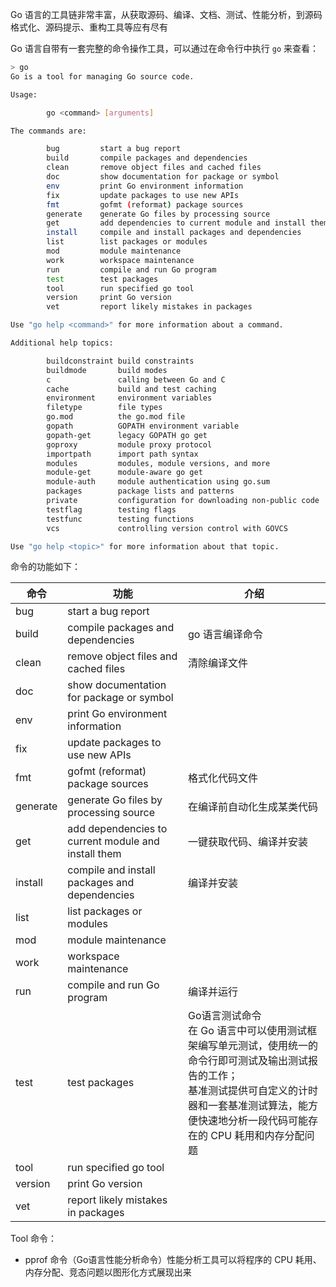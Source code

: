 Go 语言的工具链非常丰富，从获取源码、编译、文档、测试、性能分析，到源码格式化、源码提示、重构工具等应有尽有

Go 语言自带有一套完整的命令操作工具，可以通过在命令行中执行 `go` 来查看：

```bash
> go                                                               
Go is a tool for managing Go source code.

Usage:

        go <command> [arguments]

The commands are:

        bug         start a bug report
        build       compile packages and dependencies
        clean       remove object files and cached files
        doc         show documentation for package or symbol
        env         print Go environment information
        fix         update packages to use new APIs
        fmt         gofmt (reformat) package sources
        generate    generate Go files by processing source
        get         add dependencies to current module and install them
        install     compile and install packages and dependencies
        list        list packages or modules
        mod         module maintenance
        work        workspace maintenance
        run         compile and run Go program
        test        test packages
        tool        run specified go tool
        version     print Go version
        vet         report likely mistakes in packages

Use "go help <command>" for more information about a command.

Additional help topics:

        buildconstraint build constraints
        buildmode       build modes
        c               calling between Go and C
        cache           build and test caching
        environment     environment variables
        filetype        file types
        go.mod          the go.mod file
        gopath          GOPATH environment variable
        gopath-get      legacy GOPATH go get
        goproxy         module proxy protocol
        importpath      import path syntax
        modules         modules, module versions, and more
        module-get      module-aware go get
        module-auth     module authentication using go.sum
        packages        package lists and patterns
        private         configuration for downloading non-public code
        testflag        testing flags
        testfunc        testing functions
        vcs             controlling version control with GOVCS

Use "go help <topic>" for more information about that topic.

```

命令的功能如下：

| 命令     | 功能                                                | 介绍                                                         |
| -------- | --------------------------------------------------- | ------------------------------------------------------------ |
| bug      | start a bug report                                  |                                                              |
| build    | compile packages and dependencies                   | go 语言编译命令                                              |
| clean    | remove object files and cached files                | 清除编译文件                                                 |
| doc      | show documentation for package or symbol            |                                                              |
| env      | print Go environment information                    |                                                              |
| fix      | update packages to use new APIs                     |                                                              |
| fmt      | gofmt (reformat) package sources                    | 格式化代码文件                                               |
| generate | generate Go files by processing source              | 在编译前自动化生成某类代码                                   |
| get      | add dependencies to current module and install them | 一键获取代码、编译并安装                                     |
| install  | compile and install packages and dependencies       | 编译并安装                                                   |
| list     | list packages or modules                            |                                                              |
| mod      | module maintenance                                  |                                                              |
| work     | workspace maintenance                               |                                                              |
| run      | compile and run Go program                          | 编译并运行                                                   |
| test     | test packages                                       | Go语言测试命令<br />在 Go 语言中可以使用测试框架编写单元测试，使用统一的命令行即可测试及输出测试报告的工作；<br />基准测试提供可自定义的计时器和一套基准测试算法，能方便快速地分析一段代码可能存在的 CPU 耗用和内存分配问题 |
| tool     | run specified go tool                               |                                                              |
| version  | print Go version                                    |                                                              |
| vet      | report likely mistakes in packages                  |                                                              |

Tool 命令：

- pprof 命令（Go语言性能分析命令）性能分析工具可以将程序的 CPU 耗用、内存分配、竞态问题以图形化方式展现出来